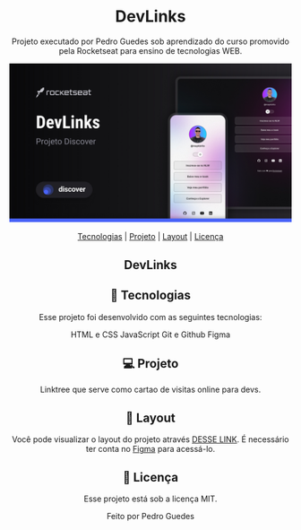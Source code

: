<div align="center">
<h1>DevLinks</h1>
<p>Projeto executado por Pedro Guedes sob aprendizado do curso promovido pela Rocketseat para ensino de tecnologias WEB.</p>
<p><img src="./assets/github-preview.jpg"></p>
<p><a href="#-tecnologias">Tecnologias</a>   |    <a href="#-projeto">Projeto</a>   |    <a href="#-layout">Layout</a>   |    <a href="#-licença">Licença</a></p>

<h2>DevLinks</h2>

## 🚀 Tecnologias
Esse projeto foi desenvolvido com as seguintes tecnologias:

HTML e CSS
JavaScript
Git e Github
Figma

## 💻 Projeto
Linktree que serve como cartao de visitas online para devs.

## 🔖 Layout
Você pode visualizar o layout do projeto através [DESSE LINK](https://www.figma.com/file/WF58jzFbw7F93r8ctb4wqU/DevLinks-%E2%80%A2-Projeto-Discover-(Community)?type=design&node-id=10%3A620&mode=design&t=ozCsl1N0y9hI1f9L-1). É necessário ter conta no [Figma](http://figma.com) para acessá-lo.

## 📝 Licença
Esse projeto está sob a licença MIT.

Feito por Pedro Guedes
</div>
